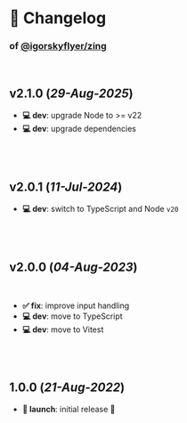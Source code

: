 # 📒 Changelog

### of [@igorskyflyer/zing](https://github.com/igorskyflyer/npm-zing)

<br>

## v2.1.0 (*29-Aug-2025*)

- **💻 dev**: upgrade Node to >= v22
- **💻 dev**: upgrade dependencies

<br>
<br>

## v2.0.1 (*11-Jul-2024*)

- **💻 dev**: switch to TypeScript and Node `v20`

<br>
<br>

## v2.0.0 (*04-Aug-2023*)

<br>

- **✅ fix**: improve input handling
- **💻 dev**: move to TypeScript
- **💻 dev**: move to Vitest

<br>
<br>

## 1.0.0 (*21-Aug-2022*)

- **🚀 launch**: initial release 🎉
